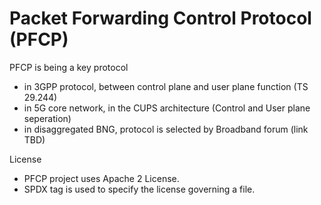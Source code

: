 # Packet Forwarding Control Protocol (PFCP) 
PFCP is being a key protocol
- in 3GPP protocol, between control plane and user plane function (TS 29.244)
- in 5G core network, in the CUPS architecture (Control and User plane seperation)
- in disaggregated BNG, protocol is selected by Broadband forum (link TBD)

License

- PFCP project uses Apache 2 License.
- SPDX tag is used to specify the license governing a file.
